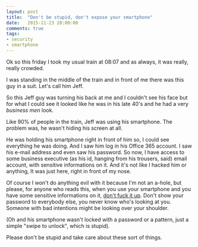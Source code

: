 ```yaml
---
layout: post
title:  "Don't be stupid, don't expose your smartphone"
date:   2015-11-23 20:00:00
comments: true
tags:
- security
- smartphone
---
```


Ok so this friday I took my usual train at 08:07 and as always, it was really, really crowded.

I was standing in the middle of the train and in front of me there was this guy in a suit. Let's call him Jeff.

So this Jeff guy was turning his back at me and I couldn't see his face but for what I could see it looked like he was in his late 40's and he had a very _business men_ look.

Like 90% of people in the train, Jeff was using his smartphone. The problem was, he wasn't hiding his screen at all.

He was holding his smartphone right in front of him so, I could see everything he was doing. And I saw him log in his Office 365 account. I saw his e-mail address and even saw his password. So now, I have access to some business executive (as his id, hanging from his trousers, said) email account, with sensitive informations on it. And it's not like I hacked him or anything, It was just here, right in front of my nose.

Of course I won't do anything evil with it because I'm not an a-hole, but please, for anyone who reads this, when you use your smartphone and you have some sensitive informations on it, [don't fuck it up](https://www.youtube.com/watch?v=J1q4Ir2J8P8). Don't show your password to everybody else, you never know who's looking at you. Someone with bad intentions might be looking over your shoulder.

(Oh and his smartphone wasn't locked with a password or a pattern, just a simple "swipe to unlock", which is stupid).

Please don't be stupid and take care about these sort of things.
